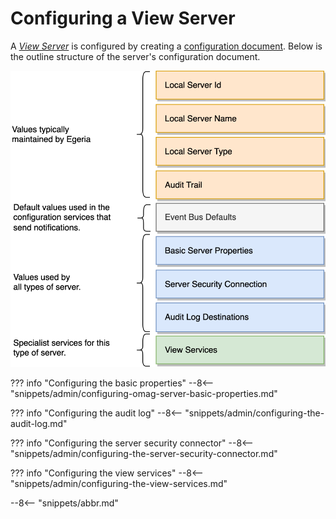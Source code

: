 <!-- SPDX-License-Identifier: CC-BY-4.0 -->
<!-- Copyright Contributors to the Egeria project. -->

# Configuring a View Server

A *[View Server](/concepts/view-server)* is configured by creating a [configuration document](/concepts/configuration-document).  Below is the outline structure of the server's configuration document.

![Configuration for a view server](view-server-config.svg)

??? info "Configuring the basic properties"
    --8<-- "snippets/admin/configuring-omag-server-basic-properties.md"

??? info "Configuring the audit log"
    --8<-- "snippets/admin/configuring-the-audit-log.md"

??? info "Configuring the server security connector"
    --8<-- "snippets/admin/configuring-the-server-security-connector.md"

??? info "Configuring the view services"
    --8<-- "snippets/admin/configuring-the-view-services.md"

--8<-- "snippets/abbr.md"
